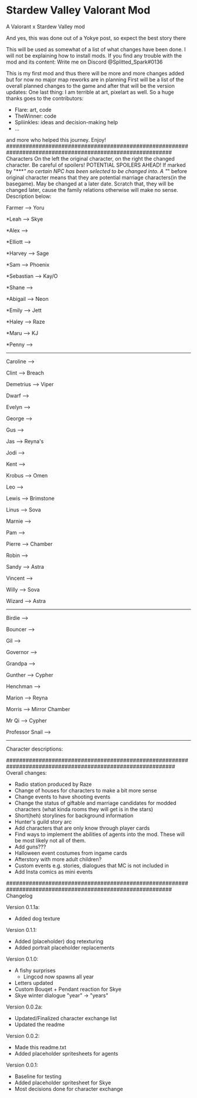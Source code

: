 # Stardew Valley Valorant Mod

A Valorant x Stardew Valley mod

And yes, this was done out of a Yokye post, so expect the best story there

This will be used as somewhat of a list of what changes have been done. I will not be explaining how
to install mods. If you find any trouble with the mod and its content: Write me on Discord
@Splitted_Spark#0136

This is my first mod and thus there will be more and more changes added but for now no major map reworks are in planning
First will be a list of the overall planned changes to the game and after that will be the version updates:
One last thing: I am terrible at art, pixelart as well. So a huge thanks goes to the contributors:
- Flare: art, code
- TheWinner: code
- Spliinkles: ideas and decision-making help
- ...

and more who helped this journey. Enjoy!
###########################################################################################################
Characters
On the left the original character, on the right the changed character. 
Be careful of spoilers! POTENTIAL SPOILERS AHEAD!
If marked by "****" no certain NPC has been selected to be changed into. 
A "*" before original character means that they are potential marriage characters(in the basegame). May be changed at a later date. 
Scratch that, they will be changed later, cause the family relations otherwise will make no sense.
Description below:

Farmer --> Yoru

*Leah --> Skye 

*Alex -->

*Elliott -->

*Harvey --> Sage

*Sam --> Phoenix

*Sebastian --> Kay/O

*Shane -->

*Abigail --> Neon

*Emily --> Jett

*Haley --> Raze

*Maru --> KJ

*Penny -->

--------------------------------------
Caroline --> 

Clint --> Breach

Demetrius --> Viper

Dwarf --> 

Evelyn --> 

George --> 

Gus --> 

Jas --> Reyna's 

Jodi --> 

Kent --> 

Krobus --> Omen

Leo --> 

Lewis --> Brimstone

Linus --> Sova

Marnie --> 

Pam --> 

Pierre --> Chamber

Robin --> 

Sandy --> Astra

Vincent --> 

Willy --> Sova

Wizard --> Astra

-------------------------------------
Birdie --> 

Bouncer --> 

Gil --> 

Governor --> 

Grandpa --> 

Gunther  --> Cypher

Henchman --> 

Marion --> Reyna

Morris --> Mirror Chamber

Mr Qi --> Cypher

Professor Snail --> 

-------------------------------------
Character descriptions:

############################################################################################################
Overall changes:

- Radio station produced by Raze
- Change of houses for characters to make a bit more sense
- Change events to have shooting events
- Change the status of giftable and marriage candidates for modded characters (what kinda rooms they will get is in the stars)
- Short(heh) storylines for background information
- Hunter's guild story arc
- Add characters that are only know through player cards
- Find ways to implement the abilities of agents into the mod. These will be most likely not all of them.
- Add guns???
- Halloween event costumes from ingame cards
- Afterstory with more adult children?
- Custom events e.g. stories, dialogues that MC is not included in
- Add Insta comics as mini events

###########################################################################################################
Changelog

Version 0.1.1a:
- Added dog texture

Version 0.1.1:
- Added (placeholder) dog retexturing
- Added portrait placeholder replacements

Version 0.1.0:
- A fishy surprises
	- Lingcod now spawns all year
- Letters updated
- Custom Bouqet + Pendant reaction for Skye
- Skye winter dialogue "year" -> "years"

Version 0.0.2a:
- Updated/Finalized character exchange list
- Updated the readme

Version 0.0.2:
- Made this readme.txt
- Added placeholder spritesheets for agents

Version 0.0.1:
- Baseline for testing
- Added placeholder spritesheet for Skye
- Most decisions done for character exchange
